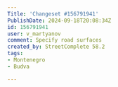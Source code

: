 ```yaml
---
Title: 'Changeset #156791941'
PublishDate: 2024-09-18T20:08:34Z
id: 156791941
user: v_martyanov
comment: Specify road surfaces
created_by: StreetComplete 58.2
tags:
- Montenegro
- Budva

---
```

